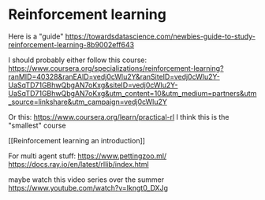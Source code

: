 # Reinforcement learning
Here is a "guide" https://towardsdatascience.com/newbies-guide-to-study-reinforcement-learning-8b9002eff643

I should probably either follow this course: https://www.coursera.org/specializations/reinforcement-learning?ranMID=40328&ranEAID=vedj0cWlu2Y&ranSiteID=vedj0cWlu2Y-UaSqTD71GBhwQbgAN7oKxg&siteID=vedj0cWlu2Y-UaSqTD71GBhwQbgAN7oKxg&utm_content=10&utm_medium=partners&utm_source=linkshare&utm_campaign=vedj0cWlu2Y

Or this: https://www.coursera.org/learn/practical-rl   I think this is the "smallest" course

[[Reinforcement learning an introduction]]


For multi agent stuff:
https://www.pettingzoo.ml/
https://docs.ray.io/en/latest/rllib/index.html

maybe watch this video series over the summer
https://www.youtube.com/watch?v=Ikngt0_DXJg
